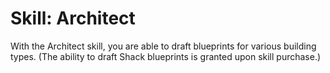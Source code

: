 # Skill: Architect

With the Architect skill, you are able to draft blueprints for various building types. (The ability to draft Shack blueprints is granted upon skill purchase.)
